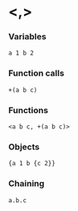 # <,>

### Variables
```
a 1 b 2
```

### Function calls
```
+(a b c)
```

### Functions
```
<a b c, +(a b c)>
```

### Objects
```
{a 1 b {c 2}}
```

### Chaining
```
a.b.c
```
